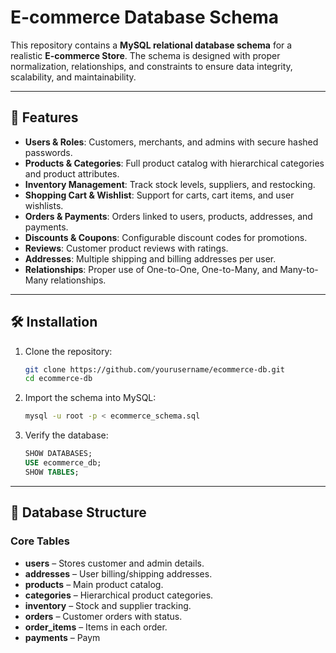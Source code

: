 # E-commerce Database Schema

This repository contains a **MySQL relational database schema** for a realistic **E-commerce Store**. The schema is designed with proper normalization, relationships, and constraints to ensure data integrity, scalability, and maintainability.

---

## 📌 Features
- **Users & Roles**: Customers, merchants, and admins with secure hashed passwords.
- **Products & Categories**: Full product catalog with hierarchical categories and product attributes.
- **Inventory Management**: Track stock levels, suppliers, and restocking.
- **Shopping Cart & Wishlist**: Support for carts, cart items, and user wishlists.
- **Orders & Payments**: Orders linked to users, products, addresses, and payments.
- **Discounts & Coupons**: Configurable discount codes for promotions.
- **Reviews**: Customer product reviews with ratings.
- **Addresses**: Multiple shipping and billing addresses per user.
- **Relationships**: Proper use of One-to-One, One-to-Many, and Many-to-Many relationships.

---

## 🛠️ Installation
1. Clone the repository:
   ```bash
   git clone https://github.com/yourusername/ecommerce-db.git
   cd ecommerce-db
   ```

2. Import the schema into MySQL:
   ```bash
   mysql -u root -p < ecommerce_schema.sql
   ```

3. Verify the database:
   ```sql
   SHOW DATABASES;
   USE ecommerce_db;
   SHOW TABLES;
   ```

---

## 📂 Database Structure
### Core Tables
- **users** – Stores customer and admin details.
- **addresses** – User billing/shipping addresses.
- **products** – Main product catalog.
- **categories** – Hierarchical product categories.
- **inventory** – Stock and supplier tracking.
- **orders** – Customer orders with status.
- **order_items** – Items in each order.
- **payments** – Paym
